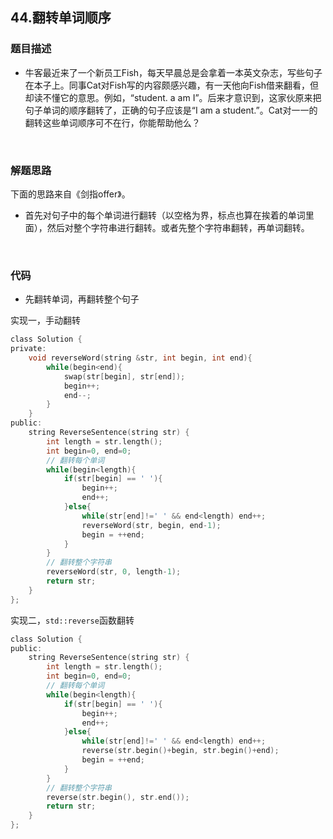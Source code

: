 ## 44.翻转单词顺序

### 题目描述  

- 牛客最近来了一个新员工Fish，每天早晨总是会拿着一本英文杂志，写些句子在本子上。同事Cat对Fish写的内容颇感兴趣，有一天他向Fish借来翻看，但却读不懂它的意思。例如，“student. a am I”。后来才意识到，这家伙原来把句子单词的顺序翻转了，正确的句子应该是“I am a student.”。Cat对一一的翻转这些单词顺序可不在行，你能帮助他么？

&nbsp;

### 解题思路  

下面的思路来自《剑指offer》。

- 首先对句子中的每个单词进行翻转（以空格为界，标点也算在挨着的单词里面），然后对整个字符串进行翻转。或者先整个字符串翻转，再单词翻转。


&nbsp;

### 代码 

- 先翻转单词，再翻转整个句子

实现一，手动翻转

```c
class Solution {
private:
    void reverseWord(string &str, int begin, int end){
        while(begin<end){
            swap(str[begin], str[end]);
            begin++;
            end--;
        }
    }
public:
    string ReverseSentence(string str) {
        int length = str.length();
        int begin=0, end=0;
        // 翻转每个单词
        while(begin<length){
            if(str[begin] == ' '){
                begin++;
                end++;
            }else{
                while(str[end]!=' ' && end<length) end++;
                reverseWord(str, begin, end-1);
                begin = ++end;
            }
        }
        // 翻转整个字符串
        reverseWord(str, 0, length-1);
        return str;
    }
};
```

实现二，`std::reverse`函数翻转

```c
class Solution {
public:
    string ReverseSentence(string str) {
        int length = str.length();
        int begin=0, end=0;
        // 翻转每个单词
        while(begin<length){
            if(str[begin] == ' '){
                begin++;
                end++;
            }else{
                while(str[end]!=' ' && end<length) end++;
                reverse(str.begin()+begin, str.begin()+end);
                begin = ++end;
            }
        }
        // 翻转整个字符串
        reverse(str.begin(), str.end());
        return str;
    }
};
```



